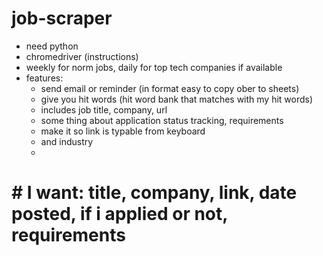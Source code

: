 # job-scraper
- need python
- chromedriver (instructions)
- weekly for norm jobs, daily for top tech companies if available
- features:
  - send email or reminder (in format easy to copy ober to sheets)
  - give you hit words (hit word bank that matches with my hit words)
  - includes job title, company, url
  - some thing about application status tracking, requirements
  - make it so link is typable from keyboard
  - and industry
  - 
# # I want: title, company, link, date posted, if i applied or not, requirements
